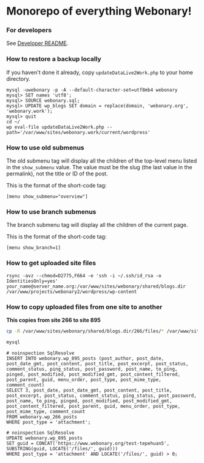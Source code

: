 # Monorepo of everything Webonary!

### For developers

See [Developer README](./DEVELOPER_README.md).

### How to restore a backup locally

If you haven't done it already, copy `updateDataLive2Work.php` to your
home directory.

```
mysql -uwebonary -p -A --default-character-set=utf8mb4 webonary
mysql> SET names 'utf8';
mysql> SOURCE webonary.sql;
mysql> UPDATE wp_blogs SET domain = replace(domain, 'webonary.org', 'webonary.work');
mysql> quit
cd ~/
wp eval-file updateDataLive2Work.php --path='/var/www/sites/webonary.work/current/wordpress'
```

### How to use old submenus

The old submenu tag will display all the children of the top-level menu
listed in the `show_submenu` value. The value must be the slug (the last
value in the permalink), not the title or ID of the post.

This is the format of the short-code tag:

```
[menu show_submenu="overview"]
```

### How to use branch submenus

The branch submenu tag will display all the children of the current page.

This is the format of the short-code tag:

```
[menu show_branch=1]
```

### How to get uploaded site files

```
rsync -avz --chmod=D2775,F664 -e 'ssh -i ~/.ssh/id_rsa -o IdentitiesOnly=yes' your_name@server_name.org:/var/www/sites/webonary/shared/blogs.dir /var/www/projects/webonary2/wordpress/wp-content
```

### How to copy uploaded files from one site to another

**This copies from site 266 to site 895**

```bash
cp -R /var/www/sites/webonary/shared/blogs.dir/266/files/* /var/www/sites/webonary/shared/blogs.dir/895/files/

mysql
```

```mysql
# noinspection SqlResolve
INSERT INTO webonary.wp_895_posts (post_author, post_date, post_date_gmt, post_content, post_title, post_excerpt, post_status, comment_status, ping_status, post_password, post_name, to_ping, pinged, post_modified, post_modified_gmt, post_content_filtered, post_parent, guid, menu_order, post_type, post_mime_type, comment_count)
SELECT 3, post_date, post_date_gmt, post_content, post_title, post_excerpt, post_status, comment_status, ping_status, post_password, post_name, to_ping, pinged, post_modified, post_modified_gmt, post_content_filtered, post_parent, guid, menu_order, post_type, post_mime_type, comment_count
FROM webonary.wp_266_posts
WHERE post_type = 'attachment';

# noinspection SqlResolve
UPDATE webonary.wp_895_posts
SET guid = CONCAT('https://www.webonary.org/test-tepehuan5', SUBSTRING(guid, LOCATE('/files/', guid)))
WHERE post_type = 'attachment' AND LOCATE('/files/', guid) > 0;
```
